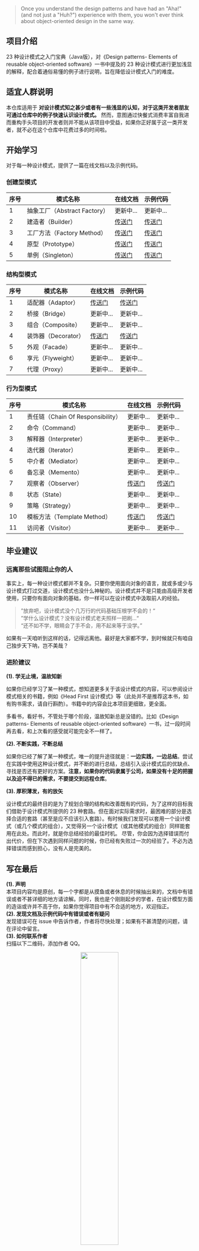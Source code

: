 > Once you understand the design patterns and have had an "Aha!" (and not just a "Huh?") experience with them, you won't ever think about object-oriented design in the same way.
## 项目介绍

23 种设计模式之入门宝典（Java版），对《Design patterns- Elements of reusable object-oriented software》一书中提及的 23 种设计模式进行更加浅显的解释，配合着通俗易懂的例子进行说明，旨在降低设计模式入门的难度。

## 适宜人群说明

本仓库适用于 **对设计模式知之甚少或者有一些浅显的认知，对于这类开发者朋友可通过仓库中的例子快速认识设计模式。** 然而，意图通过快餐式消费丰富自我进而重构手头项目的开发者则并不能从该项目中受益，如果你正好属于这一类开发者，就不必在这个仓库中花费过多的时间啦。

## 开始学习

对于每一种设计模式，提供了一篇在线文档以及示例代码。<br>
### 创建型模式

| 序号  | 模式名称 | 在线文档                      | 示例代码                       |
|-----|------------------------|---------------------------|----------------------------|
| 1   | 抽象工厂（Abstract Factory） | 更新中...                    | 更新中...                        |
| 2   | 建造者（Builder）           | [传送门][builder_doc]        | [传送门][builder_code]        |
| 3 | 工厂方法（Factory Method） | [传送门][factory_method_doc] | [传送门][factory_method_code] |
| 4 | 原型（Prototype）| [传送门][prototype_doc]      | [传送门][prototype_code]      |
| 5 | 单例（Singleton）| [传送门][singleton_doc]      | [传送门][singleton_code]      |

### 结构型模式

| 序号  | 模式名称           | 在线文档                 | 示例代码                  |
|-----|----------------|----------------------|-----------------------|
| 1   | 适配器（Adaptor）   | [传送门][adaptor_doc]   | [传送门][adaptor_code]   |
| 2   | 桥接（Bridge）     | 更新中...              | 更新中...               |
| 3   | 组合（Composite）  | 更新中...              | 更新中...               |
| 4   | 装饰器（Decorator） | [传送门][decorator_doc] | [传送门][decorator_code] |
| 5   | 外观（Facade）     | 更新中...              | 更新中...               |
| 6   | 享元（Flyweight）  | 更新中...              | 更新中...               |
| 7   | 代理（Proxy）      | 更新中...              | 更新中...               |

### 行为型模式

| 序号  | 模式名称                         | 在线文档                       | 示例代码                        |
|-----|------------------------------|----------------------------|-----------------------------|
| 1   | 责任链（Chain Of Responsibility） | 更新中...                     | 更新中...                      |
| 2   | 命令（Command）                  | 更新中...                     | 更新中...                      |
| 3   | 解释器（Interpreter）             | 更新中...                     | 更新中...                      |
| 4   | 迭代器（Iterator）                | 更新中...                     | 更新中...                      |
| 5   | 中介者（Mediator）                | 更新中...                     | 更新中...                      |
| 6   | 备忘录（Memento）                 | 更新中...                     | 更新中...                      |
| 7   | 观察者（Observer）                | [传送门][observer_doc]        | [传送门][observer_code]        |
| 8   | 状态（State）                    | 更新中...                     | 更新中...                      |
| 9   | 策略（Strategy）                 | 更新中...                     | 更新中...                      |
| 10  | 模板方法（Template Method）        | [传送门][template_method_doc] | [传送门][template_method_code] |
| 11  | 访问者（Visitor）                 | 更新中...                     | 更新中...                      |

## 毕业建议
### 远离那些试图阻止你的人
事实上，每一种设计模式都并不复杂。只要你使用面向对象的语言，就或多或少与设计模式打过交道，设计模式也没什么神秘的。设计模式并不是只能由高级开发者使用，只要你有面向对象的基础，你一样可以在设计模式中汲取前人的经验。<br>
> ”放弃吧，设计模式没个几万行的代码基础压根学不会的！“<br>
> ”学什么设计模式？没有设计模式老夫照样一把刷...“<br>
> “还不如不学，眼睛会了手不会，用不起来等于没学。”<br>

如果有一天咱听到这样的话，记得远离他。最好是大家都不学，到时候就只有咱自己独步天下呐，岂不美哉？

### 进阶建议

**(1). 学无止境，温故知新**

如果你已经学习了某一种模式，想知道更多关于该设计模式的内容，可以参阅设计模式相关的书籍，例如《Head First 设计模式》等（此处并不是推荐这本书，如有购书需求，请自行斟酌）。书籍中的内容会比本项目更细致，更全面。

多看书，看好书，不管处于哪个阶段，温故知新总是没错的。比如《Design patterns- Elements of reusable object-oriented software》一书，过一段时间再去看，和上次看的感受就可能完全不一样了。

**(2). 不断实践，不断总结**

如果你已经了解了某一种模式，唯一的提升途径就是：**一边实践，一边总结**。尝试在实践中使用这种设计模式，并不断的进行总结，总结引入设计模式后的优缺点、寻找是否还有更好的方案。**注意，如果你的代码隶属于公司，如果没有十足的把握以及迫不得已的需求，不要提交到远程仓库**。

**(3). 厚积薄发，有的放矢**

设计模式的最终目的是为了规划合理的结构和改善既有的代码，为了这样的目标我们借助于设计模式所提供的 23 种套路。但在面对实际需求时，最困难的部分是选择合适的套路（甚至是应不应该引入套路）。有时候我们发现可以套用一个设计模式（或几个模式的组合），又觉得另一个设计模式（或其他模式的组合）同样能套用在此处。而此时，就是你总结经验的最佳时机。
尽管，你会因为选择错误而付出代价，但在下次遇到同样问题的时候，你已经有失败过一次的经验了。不必为选择错误而感到担心，没有人是完美的。

## 写在最后
**(1). 声明** <br>
本项目内容均是原创，每一个字都是从摸鱼或者休息的时候抽出来的，文档中有错误或者不甚详细的地方请谅解。同时，我也是个刚刚起步的学者，在设计模型方面的造诣或许并不高于你，如果你觉得项目中有不合适的地方，欢迎指正。
<br>
**(2). 发现文档及示例代码中有错误或者有疑问** <br>
发现错误可在 issue 中告诉作者，作者将尽快处理；如果有不甚清楚的问题，请在评论中留言。
<br>
**(3). 如何联系作者** <br>
扫描以下二维码，添加作者 QQ。
<br>
<div align="center">
   <img src="https://s2.loli.net/2022/06/13/usw2GdZz7YfCrqW.jpg" width="45%"  />
</div>

---
更新不易，如果觉得该文档帮到了你，请点个star吧~



[builder_doc]:https://www.yuque.com/coderran/pd/dkzsxv
[factory_method_doc]:https://www.yuque.com/coderran/pd/dq7au9
[prototype_doc]:https://www.yuque.com/coderran/pd/eqz0qg
[singleton_doc]:https://www.yuque.com/coderran/pd/dvedfa
[adaptor_doc]:https://www.yuque.com/coderran/pd/zy4og8
[decorator_doc]:https://www.yuque.com/coderran/pd/xgff2o
[observer_doc]:https://www.yuque.com/coderran/pd/gpcb3a
[template_method_doc]:https://www.yuque.com/coderran/pd/gxykap


[builder_code]:https://gitee.com/ry_always/dp4java/tree/master/src/main/java/com/aoligei/creational/builder
[factory_method_code]:https://gitee.com/ry_always/dp4java/tree/master/src/main/java/com/aoligei/creational/factory_method
[prototype_code]:https://gitee.com/ry_always/dp4java/tree/master/src/main/java/com/aoligei/creational/prototype
[singleton_code]:https://gitee.com/ry_always/dp4java/tree/master/src/main/java/com/aoligei/creational/singleton
[adaptor_code]:https://gitee.com/ry_always/dp4java/tree/master/src/main/java/com/aoligei/structural/adapter
[decorator_code]:https://gitee.com/ry_always/dp4java/tree/master/src/main/java/com/aoligei/structural/decorator
[observer_code]:https://gitee.com/ry_always/dp4java/tree/master/src/main/java/com/aoligei/behavioral/observer
[template_method_code]:https://gitee.com/ry_always/dp4java/tree/master/src/main/java/com/aoligei/behavioral/template_method